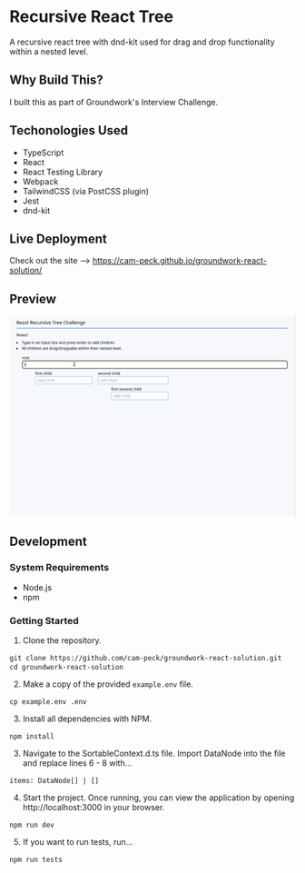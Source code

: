 # Recursive React Tree

A recursive react tree with dnd-kit used for drag and drop functionality within a nested level.

## Why Build This?

I built this as part of Groundwork's Interview Challenge.

## Techonologies Used

- TypeScript
- React
- React Testing Library
- Webpack
- TailwindCSS (via PostCSS plugin)
- Jest
- dnd-kit

## Live Deployment

Check out the site --> https://cam-peck.github.io/groundwork-react-solution/

## Preview

![DEMO](dist/images/readme.gif)

## Development

### System Requirements
- Node.js
- npm

### Getting Started
1. Clone the repository.
```
git clone https://github.com/cam-peck/groundwork-react-solution.git
cd groundwork-react-solution
```

2. Make a copy of the provided `example.env` file.
```
cp example.env .env
```

3. Install all dependencies with NPM.
```
npm install
```

3. Navigate to the SortableContext.d.ts file. Import DataNode into the file and replace lines 6 - 8 with...
```
items: DataNode[] | []
```

4. Start the project. Once running, you can view the application by opening http://localhost:3000 in your browser.
```
npm run dev
```

5. If you want to run tests, run...
```
npm run tests
```
